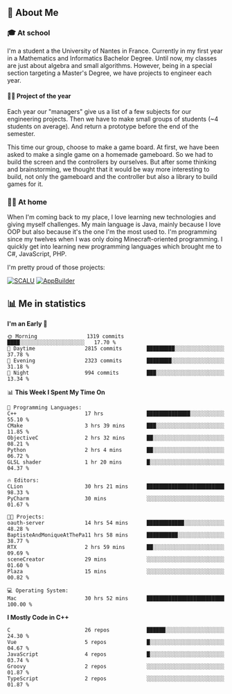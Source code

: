 ## 👀 About Me

### 🎓 At school

I'm a student a the University of Nantes in France. Currently in my first year in a Mathematics and Informatics Bachelor Degree. Until now, my classes are just about algebra and small algorithms. However, being in a special section targeting a Master's Degree, we have projects to engineer each year. 

#### 🔧🔬 Project of the year

Each year our "managers" give us a list of a few subjects for our engineering projects. Then we have to make small groups of students (~4 students on average). And return a prototype before the end of the semester.

This time our group, choose to make a game board. At first, we have been asked to make a single game on a homemade gameboard. So we had to build the screen and the controllers by ourselves. 
But after some thinking and brainstorming, we thought that it would be way more interesting to build, not only the gameboard and the controller but also a library to build games for it.

### 👨‍💻 At home

When I'm coming back to my place, I love learning new technologies and giving myself challenges. My main language is Java, mainly because I love OOP but also because it's the one I'm the most used to. I'm programming since my twelves when I was only doing Minecraft-oriented programming.  I quickly get into learning new programming languages which brought me to C#, JavaScript, PHP. 

I'm pretty proud of those projects:

[![SCALU](https://github-readme-stats.vercel.app/api/pin?username=renardfute&repo=SCALU)](https://github.com/renardfute/scalu)
[![AppBuilder](https://github-readme-stats.vercel.app/api/pin?username=pulsedev2&repo=AppBuilder)](https://github.com/pulsedev2/AppBuilder)

## 📊 Me in statistics
<!--START_SECTION:waka-->
**I'm an Early 🐤** 

```text
🌞 Morning                1319 commits        ████░░░░░░░░░░░░░░░░░░░░░   17.70 % 
🌆 Daytime                2815 commits        █████████░░░░░░░░░░░░░░░░   37.78 % 
🌃 Evening                2323 commits        ████████░░░░░░░░░░░░░░░░░   31.18 % 
🌙 Night                  994 commits         ███░░░░░░░░░░░░░░░░░░░░░░   13.34 % 
```


📊 **This Week I Spent My Time On** 

```text
💬 Programming Languages: 
C++                      17 hrs              ██████████████░░░░░░░░░░░   55.10 % 
CMake                    3 hrs 39 mins       ███░░░░░░░░░░░░░░░░░░░░░░   11.85 % 
ObjectiveC               2 hrs 32 mins       ██░░░░░░░░░░░░░░░░░░░░░░░   08.21 % 
Python                   2 hrs 4 mins        ██░░░░░░░░░░░░░░░░░░░░░░░   06.72 % 
GLSL shader              1 hr 20 mins        █░░░░░░░░░░░░░░░░░░░░░░░░   04.37 % 

🔥 Editors: 
CLion                    30 hrs 21 mins      █████████████████████████   98.33 % 
PyCharm                  30 mins             ░░░░░░░░░░░░░░░░░░░░░░░░░   01.67 % 

🐱‍💻 Projects: 
oauth-server             14 hrs 54 mins      ████████████░░░░░░░░░░░░░   48.28 % 
BaptisteAndMoniqueAtThePa11 hrs 58 mins      ██████████░░░░░░░░░░░░░░░   38.77 % 
RTX                      2 hrs 59 mins       ██░░░░░░░░░░░░░░░░░░░░░░░   09.69 % 
sceneCreator             29 mins             ░░░░░░░░░░░░░░░░░░░░░░░░░   01.60 % 
Plaza                    15 mins             ░░░░░░░░░░░░░░░░░░░░░░░░░   00.82 % 

💻 Operating System: 
Mac                      30 hrs 52 mins      █████████████████████████   100.00 % 
```

**I Mostly Code in C++** 

```text
C                        26 repos            ██████░░░░░░░░░░░░░░░░░░░   24.30 % 
Vue                      5 repos             █░░░░░░░░░░░░░░░░░░░░░░░░   04.67 % 
JavaScript               4 repos             █░░░░░░░░░░░░░░░░░░░░░░░░   03.74 % 
Groovy                   2 repos             ░░░░░░░░░░░░░░░░░░░░░░░░░   01.87 % 
TypeScript               2 repos             ░░░░░░░░░░░░░░░░░░░░░░░░░   01.87 % 
```




<!--END_SECTION:waka-->
